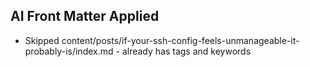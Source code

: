 ## AI Front Matter Applied

- Skipped content/posts/if-your-ssh-config-feels-unmanageable-it-probably-is/index.md - already has tags and keywords